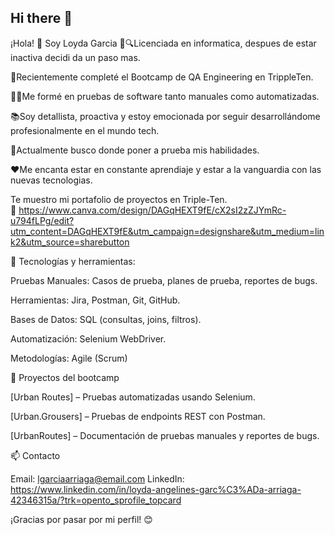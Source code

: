 ## Hi there 👋

¡Hola! 👋 Soy Loyda Garcia
🐞🔍Licenciada en informatica, despues de estar inactiva decidi da un paso mas.

💬Recientemente completé el Bootcamp de QA Engineering en TrippleTen.

👩‍💻Me formé en pruebas de software tanto manuales como automatizadas.

📚Soy detallista, proactiva y estoy emocionada por seguir desarrollándome profesionalmente en el mundo tech. 

🔭Actualmente busco donde poner a prueba mis habilidades. 

❤️Me encanta estar en constante aprendiaje y estar a la vanguardia con las nuevas tecnologias.

Te muestro mi portafolio de proyectos en Triple-Ten.   
📄  https://www.canva.com/design/DAGqHEXT9fE/cX2sI2zZJYmRc-u794fLPg/edit?utm_content=DAGqHEXT9fE&utm_campaign=designshare&utm_medium=link2&utm_source=sharebutton

🧰 Tecnologías y herramientas:

Pruebas Manuales: Casos de prueba, planes de prueba, reportes de bugs.

Herramientas: Jira, Postman, Git, GitHub.

Bases de Datos: SQL (consultas, joins, filtros).

Automatización: Selenium WebDriver.

Metodologías: Agile (Scrum)


💼 Proyectos del bootcamp

[Urban Routes] – Pruebas automatizadas usando Selenium.

[Urban.Grousers] – Pruebas de endpoints REST con Postman.

[UrbanRoutes] – Documentación de pruebas manuales y reportes de bugs.



📫 Contacto

Email: lgarciaarriaga@email.com
LinkedIn: https://www.linkedin.com/in/loyda-angelines-garc%C3%ADa-arriaga-42346315a/?trk=opento_sprofile_topcard

¡Gracias por pasar por mi perfil! 😊

<!--
**loydagarcia/LoydaGarcia** is a ✨ _special_ ✨ repository because its `README.md` (this file) appears on your GitHub profile.

Here are some ideas to get you started:

- 🔭 I’m currently working on ...
- 🌱 I’m currently learning ...
- 👯 I’m looking to collaborate on ...
- 🤔 I’m looking for help with ...
- 💬 Ask me about ...
- 📫 How to reach me: ...
- 😄 Pronouns: ...
- ⚡ Fun fact: ...
-->
